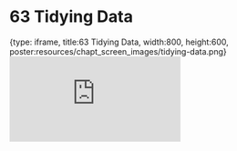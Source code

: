 # 63 Tidying Data
 
{type: iframe, title:63 Tidying Data, width:800, height:600, poster:resources/chapt_screen_images/tidying-data.png}
![](https://datatrail-jhu.github.io/DataTrail_ReOrg/no_toc/tidying-data.html)
 

 
